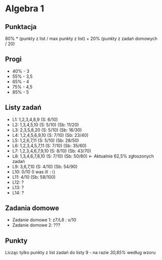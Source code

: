 # Algebra 1

## Punktacja
80% * (punkty z list / max punkty z list) + 20% (punkty z zadań domowych / 20)

## Progi
- 40% - 3
- 55% - 3,5
- 65% - 4
- 75% - 4,5
- 85% - 5

## Listy zadań          
- L1: 1,2,3,4,8,9 (S: 6/10)
- L2: 1,3,4,5,10 (S: 5/10) (Sb: 11/20)
- L3: 2,3,5,8,20 (S: 5/10) (Sb: 16/30)
- L4: 1,2,4,5,6,9,10 (S: 7/10) (Sb: 23/40)
- L5: 1,2,6,7,11 (S: 5/10) (Sb: 28/50)
- L6: 1,2,3,4,5,7,11 (S: 7/10) (Sb: 35/60)
- L7: 1,2,3,4,6,7,9,10 (S: 8/10) (Sb: 43/70)
- L8: 1,3,4,6,7,8,10 (S: 7/10) (Sb: 50/80) <- Aktualnie 62,5% zgłoszonych zadań
- L9: 3,6,7,10 (S: 4/10) (Sb: 54/90) 
- L10: 0/10 (I was ill `:(`)          
- L11: 4/10 (Sb: 58/100)                  
- L12: ?                  
- L13: ?              
- L14: ?                               


## Zadania domowe                       
- Zadanie domowe 1: z7/L8 : x/10 
- Zadanie domowe 2: ???               


## Punkty
Licząc tylko punkty z list zadań do listy 9 - na razie *30,85%* według wzoru